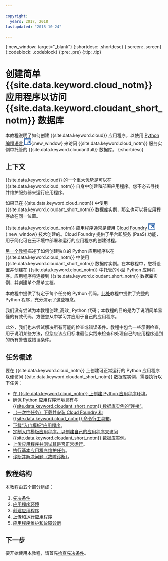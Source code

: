 ```yaml
---

copyright:
  years: 2017, 2018
lastupdated: "2018-10-24"

---
```


{:new_window: target="_blank"}
{:shortdesc: .shortdesc}
{:screen: .screen}
{:codeblock: .codeblock}
{:pre: .pre}
{:tip: .tip}

<!-- Acrolinx: 2017-05-10 -->

# 创建简单 {{site.data.keyword.cloud_notm}} 应用程序以访问 {{site.data.keyword.cloudant_short_notm}} 数据库

本教程说明了如何创建 {{site.data.keyword.cloud}} 应用程序，以使用 [Python 编程语言 ![外部链接图标](../images/launch-glyph.svg "外部链接图标")](https://www.python.org/){:new_window} 来访问 {{site.data.keyword.cloud_notm}} 服务实例中托管的 {{site.data.keyword.cloudantfull}} 数据库。
{:shortdesc}

## 上下文

{{site.data.keyword.cloud}} 的一个重大优势是可以在 {{site.data.keyword.cloud_notm}} 自身中创建和部署应用程序。您不必去寻找并维护服务器来运行应用程序。

如果已在 {{site.data.keyword.cloud_notm}} 中使用 {{site.data.keyword.cloudant_short_notm}} 数据库实例，那么也可以将应用程序放在同一位置。

{{site.data.keyword.cloud_notm}} 应用程序通常是使用 [Cloud Foundry ![外部链接图标](../images/launch-glyph.svg "外部链接图标")](https://en.wikipedia.org/wiki/Cloud_Foundry){:new_window} 技术创建的。Cloud Foundry 提供了平台即服务 (PaaS) 功能，用于简化可在云环境中部署和运行的应用程序的创建过程。

[另一个教程](create_database.html)描述了如何创建独立的 Python 应用程序以在 {{site.data.keyword.cloud_notm}} 中使用 {{site.data.keyword.cloudant_short_notm}} 数据库实例。在本教程中，您将设置并创建在 {{site.data.keyword.cloud_notm}} 中托管的小型 Python 应用程序。应用程序将连接到 {{site.data.keyword.cloudant_short_notm}} 数据库实例，并创建单个简单文档。

本教程中提供了特定于每个任务的 Python 代码。[此处](create_bmxapp_createapp.html#complete-listing)教程中提供了完整的 Python 程序，充分演示了这些概念。

我们没有尝试为本教程创建_高效_ Python 代码；本教程的目的是为了说明简单易懂的有效代码，方便您从中学习并应用于自己的应用程序。

此外，我们也未尝试解决所有可能的检查或错误条件。教程中包含一些示例检查，用于说明某些方法，但您应该应用标准最佳实践来检查和处理自己的应用程序遇到的所有警告或错误条件。

## 任务概述

要在 {{site.data.keyword.cloud_notm}} 上创建可正常运行的 Python 应用程序以便访问 {{site.data.keyword.cloudant_short_notm}} 数据库实例，需要执行以下任务：

-   [在 {{site.data.keyword.cloud_notm}} 上创建 Python 应用程序环境](create_bmxapp_appenv.html#creating)。
-   [确保 Python 应用程序环境具有与 {{site.data.keyword.cloudant_short_notm}} 数据库实例的“连接”](create_bmxapp_appenv.html#connecting)。
-   [（一次性任务）下载并安装 Cloud Foundry 和 {{site.data.keyword.cloud_notm}} 命令行工具箱](create_bmxapp_appenv.html#toolkits)。
-   [下载“入门模板”应用程序](create_bmxapp_appenv.html#starter)。
-   [定制入门模板应用程序，以创建自己的应用程序来访问 {{site.data.keyword.cloudant_short_notm}} 数据库实例](create_bmxapp_createapp.html#theApp)。
-   [上传应用程序并测试其是否正常运行](create_bmxapp_upload.html#uploading)。
-   [执行基本应用程序维护任务](create_bmxapp_maintain.html#maintenance)。
-   [诊断并解决问题（故障诊断）](create_bmxapp_maintain.html#troubleshooting)。

## 教程结构

本教程由五个部分组成：

1.  [先决条件](create_bmxapp_prereq.html)
2.  [应用程序环境](create_bmxapp_appenv.html)
3.  [创建应用程序](create_bmxapp_createapp.html)
4.  [上传和运行应用程序](create_bmxapp_upload.html)
5.  [应用程序维护和故障诊断](create_bmxapp_maintain.html)

## 下一步

要开始使用本教程，请首先[检查先决条件](create_bmxapp_prereq.html)。
